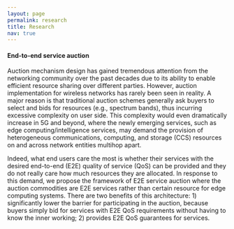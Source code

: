 ```yaml
---
layout: page
permalink: research
title: Research
nav: true
---
```


#### End-to-end service auction ####
Auction mechanism design has gained tremendous attention from the networking community over the past decades due to its ability to enable efficient resource sharing over different parties. However, auction implementation for wireless networks has rarely been seen in reality. A major reason is that traditional auction schemes generally ask buyers to select and bids for resources (e.g., spectrum bands), thus incurring excessive complexity on user side. This complexity would even dramatically increase in 5G and beyond, where the newly emerging services, such as edge computing/intelligence services, may demand the provision of heterogeneous communications, computing, and storage (CCS) resources on and across network entities multihop apart.

Indeed, what end users care the most is whether their services with the desired end-to-end (E2E) quality of service (QoS) can be provided and they do not really care how much resources they are allocated. In response to this demand, we propose the framework of E2E service auction where the auction commodities are E2E services rather than certain resource for edge computing systems. There are two benefits of this architecture: 1) significantly lower the barrier for participating in the auction, because buyers simply bid for services with E2E QoS requirements without having to know the inner working; 2) provides E2E QoS guarantees for services.
